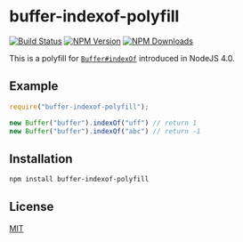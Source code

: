 # buffer-indexof-polyfill

[![Build Status][travis-image]][travis-url]
[![NPM Version][npm-image]][npm-url]
[![NPM Downloads][downloads-image]][downloads-url]

This is a polyfill for [`Buffer#indexOf`](https://nodejs.org/api/buffer.html#buffer_buf_indexof_value_byteoffset) introduced in NodeJS 4.0.

## Example

```js
require("buffer-indexof-polyfill");

new Buffer("buffer").indexOf("uff") // return 1
new Buffer("buffer").indexOf("abc") // return -1
```

## Installation

```bash
npm install buffer-indexof-polyfill
```

## License

[MIT](LICENSE)

[npm-image]: https://img.shields.io/npm/v/buffer-indexof-polyfill.svg
[npm-url]: https://npmjs.org/package/buffer-indexof-polyfill
[downloads-image]: https://img.shields.io/npm/dm/buffer-indexof-polyfill.svg
[downloads-url]: https://npmjs.org/package/buffer-indexof-polyfill
[travis-image]: https://travis-ci.org/sarosia/buffer-indexof-polyfill.png?branch=master
[travis-url]: https://travis-ci.org/sarosia/buffer-indexof-polyfill
